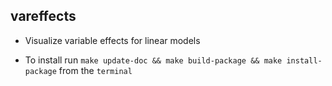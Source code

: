 ## vareffects

- Visualize variable effects for linear models 

- To install run `make update-doc && make build-package && make install-package` from the `terminal`
